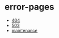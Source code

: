 # error-pages

- [404](https://mangoweb.github.io/error-pages/404.html)
- [503](https://mangoweb.github.io/error-pages/503.html)
- [maintenance](https://mangoweb.github.io/error-pages/maintenance.html)
